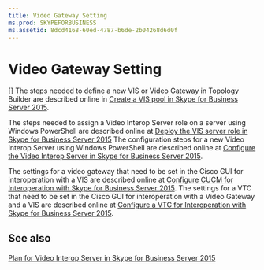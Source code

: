 ```yaml
---
title: Video Gateway Setting
ms.prod: SKYPEFORBUSINESS
ms.assetid: 8dcd4168-60ed-4787-b6de-2b04268d6d0f
---
```



# Video Gateway Setting
[]
The steps needed to define a new VIS or Video Gateway in Topology Builder are described online in  [Create a VIS pool in Skype for Business Server 2015](create-a-vis-pool-in-skype-for-business-server-2015.md).
  
    
    

The steps needed to assign a Video Interop Server role on a server using Windows PowerShell are described online at  [Deploy the VIS server role in Skype for Business Server 2015](deploy-the-vis-server-role-in-skype-for-business-server-2015.md)
The configuration steps for a new Video Interop Server using Windows PowerShell are described online at  [Configure the Video Interop Server in Skype for Business Server 2015](configure-the-video-interop-server-in-skype-for-business-server-2015.md).
  
    
    

 The settings for a video gateway that need to be set in the Cisco GUI for interoperation with a VIS are described online at [Configure CUCM for Interoperation with Skype for Business Server 2015](configure-cucm-for-interoperation-with-skype-for-business-server-2015.md). The settings for a VTC that need to be set in the Cisco GUI for interoperation with a Video Gateway and a VIS are described online at [Configure a VTC for Interoperation with Skype for Business Server 2015](configure-a-vtc-for-interoperation-with-skype-for-business-server-2015.md).
## See also


#### 


  
    
    
 [Plan for Video Interop Server in Skype for Business Server 2015](plan-for-video-interop-server-in-skype-for-business-server-2015.md)
